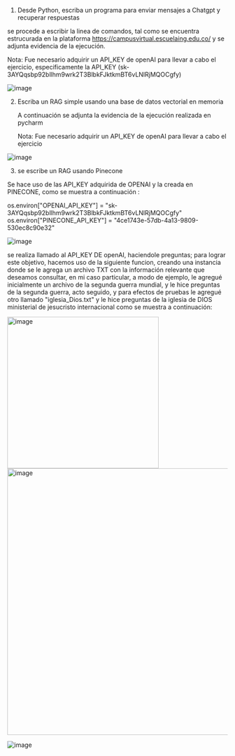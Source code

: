1. Desde Python, escriba un programa para enviar mensajes a Chatgpt y recuperar respuestas
   
se procede a escribir la linea de comandos, tal como se encuentra estrucurada en la plataforma https://campusvirtual.escuelaing.edu.co/ y se adjunta evidencia de la ejecución.

Nota: Fue necesario adquirir un API_KEY de openAI para llevar a cabo el ejercicio, especificamente la API_KEY (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) 

![image](https://github.com/wmorales2021/ragybdvectoriales/assets/79813722/2967ed2a-9da3-4219-bc83-8d080d36d6e2)

2. Escriba un RAG simple usando una base de datos vectorial en memoria

   A continuación se adjunta la evidencia de la ejecución realizada en pycharm

   Nota: Fue necesario adquirir un API_KEY de openAI para llevar a cabo el ejercicio 

 ![image](https://github.com/wmorales2021/ragybdvectoriales/assets/79813722/c9ec6c61-c3a0-421e-9dcc-5c1902f80ff5)


3. se escribe un RAG usando Pinecone

Se hace uso de las API_KEY adquirida de OPENAI y la creada en PINECONE, como se muestra a continuación : 

os.environ["OPENAI_API_KEY"] = "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"
os.environ["PINECONE_API_KEY"] = "4ce1743e-57db-4a13-9809-530ec8c90e32"

![image](https://github.com/wmorales2021/ragybdvectoriales/assets/79813722/673c1fa7-fceb-4100-aea0-dd188087d714)

se realiza llamado al API_KEY DE openAI, haciendole preguntas; para lograr este objetivo, hacemos uso de la siguiente funcion, creando una instancia donde se le agrega un archivo TXT con la información relevante que deseamos consultar, en mi caso particular, a modo de ejemplo, le agregué inicialmente un archivo de la segunda guerra mundial, y le hice preguntas de la segunda guerra,  acto seguido, y  para efectos de pruebas le agregué otro llamado 
"iglesia_Dios.txt" y le hice preguntas de la iglesia de DIOS ministerial de jesucristo internacional como se muestra a continuación:

<img width="346" alt="image" src="https://github.com/wmorales2021/ragybdvectoriales/assets/79813722/e9531d22-951a-4461-baf8-b877a62fcbcb">

<img width="609" alt="image" src="https://github.com/wmorales2021/ragybdvectoriales/assets/79813722/c2f0f63d-192f-4a97-927c-1ab9d1b7610b">

![image](https://github.com/wmorales2021/ragybdvectoriales/assets/79813722/e4ef9f30-ba35-4929-b9f0-045b536cdb16)













   






